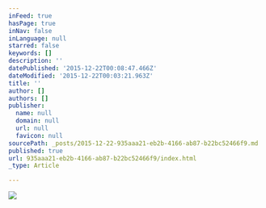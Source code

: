 ```yaml
---
inFeed: true
hasPage: true
inNav: false
inLanguage: null
starred: false
keywords: []
description: ''
datePublished: '2015-12-22T00:08:47.466Z'
dateModified: '2015-12-22T00:03:21.963Z'
title: ''
author: []
authors: []
publisher:
  name: null
  domain: null
  url: null
  favicon: null
sourcePath: _posts/2015-12-22-935aaa21-eb2b-4166-ab87-b22bc52466f9.md
published: true
url: 935aaa21-eb2b-4166-ab87-b22bc52466f9/index.html
_type: Article

---
```

![](https://the-grid-user-content.s3-us-west-2.amazonaws.com/a766ea96-d4be-4c7f-ad32-df1c84d9eeba.jpg)